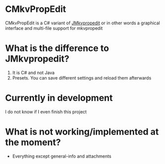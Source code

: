 # CMkvPropEdit 
CMkvPropEdit is a C# variant of [JMkvpropedit](https://github.com/BrunoReX/jmkvpropedit) or in other words a graphical interface and multi-file support for mkvpropedit

# What is the difference to JMkvpropedit?
1. It is C# and not Java
2. Presets. You can save different settings and reload them afterwards


# Currently in development
I do not know if I even finish this project

# What is not working/implemented at the moment?
- Everything except general-info and attachments
